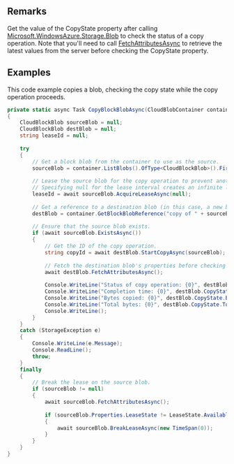 ## Remarks  
 Get the value of the CopyState property after calling [Microsoft.WindowsAzure.Storage.Blob](assetId:///N:Microsoft.WindowsAzure.Storage.Blob?qualifyHint=False&autoUpgrade=True) to check the status of a copy operation. Note that you'll need to call [FetchAttributesAsync](assetId:///Overload:Microsoft.WindowsAzure.Storage.Blob.CloudBlob.FetchAttributesAsync?qualifyHint=False&autoUpgrade=True) to retrieve the latest values from the server before checking the CopyState property.  
  
## Examples  
 This code example copies a blob, checking the copy state while the copy operation proceeds.  
  
```c#  
private static async Task CopyBlockBlobAsync(CloudBlobContainer container)  
{  
    CloudBlockBlob sourceBlob = null;  
    CloudBlockBlob destBlob = null;  
    string leaseId = null;  
  
    try  
    {  
        // Get a block blob from the container to use as the source.  
        sourceBlob = container.ListBlobs().OfType<CloudBlockBlob>().FirstOrDefault();  
  
        // Lease the source blob for the copy operation to prevent another client from modifying it.  
        // Specifying null for the lease interval creates an infinite lease.  
        leaseId = await sourceBlob.AcquireLeaseAsync(null);  
  
        // Get a reference to a destination blob (in this case, a new blob).  
        destBlob = container.GetBlockBlobReference("copy of " + sourceBlob.Name);  
  
        // Ensure that the source blob exists.  
        if (await sourceBlob.ExistsAsync())  
        {  
            // Get the ID of the copy operation.  
            string copyId = await destBlob.StartCopyAsync(sourceBlob);  
  
            // Fetch the destination blob's properties before checking the copy state.  
            await destBlob.FetchAttributesAsync();  
  
            Console.WriteLine("Status of copy operation: {0}", destBlob.CopyState.Status);  
            Console.WriteLine("Completion time: {0}", destBlob.CopyState.CompletionTime);  
            Console.WriteLine("Bytes copied: {0}", destBlob.CopyState.BytesCopied.ToString());  
            Console.WriteLine("Total bytes: {0}", destBlob.CopyState.TotalBytes.ToString());  
            Console.WriteLine();  
        }  
    }  
    catch (StorageException e)  
    {  
        Console.WriteLine(e.Message);  
        Console.ReadLine();  
        throw;  
    }  
    finally  
    {  
        // Break the lease on the source blob.  
        if (sourceBlob != null)  
        {  
            await sourceBlob.FetchAttributesAsync();  
  
            if (sourceBlob.Properties.LeaseState != LeaseState.Available)  
            {  
                await sourceBlob.BreakLeaseAsync(new TimeSpan(0));  
            }  
        }  
    }  
}  
  
```